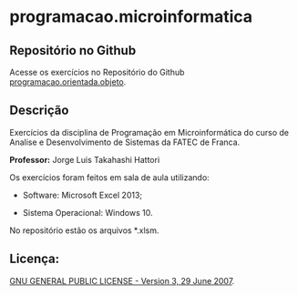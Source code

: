 # programacao.microinformatica


## Repositório no Github

Acesse os exercícios no Repositório do Github [programacao.orientada.objeto](https://github.com/getuliovinicius/programacao.microinformatica).

## Descrição

Exercícios da disciplina de Programação em Microinformática do curso de Analise e Desenvolvimento de Sistemas da FATEC de Franca.

**Professor:** Jorge Luis Takahashi Hattori

Os exercícios foram feitos em sala de aula utilizando:

- Software: Microsoft Excel 2013;

- Sistema Operacional: Windows 10.

No repositório estão os arquivos \*.xlsm.

## Licença:

[GNU GENERAL PUBLIC LICENSE - Version 3, 29 June 2007](https://github.com/getuliovinicius/programacao.microinformatica/blob/master/LICENSE).


